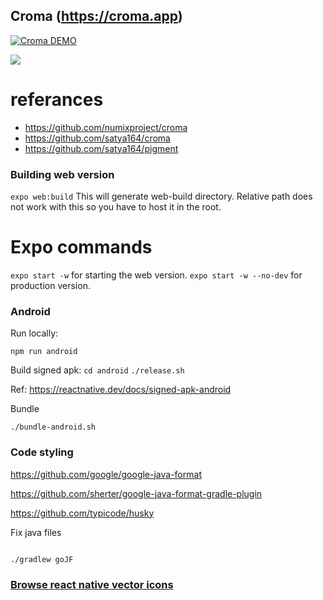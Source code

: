 ## Croma (https://croma.app)

[![Croma DEMO](https://img.youtube.com/vi/KqrsdAuvW40/0.jpg)](https://www.youtube.com/watch?v=KqrsdAuvW40)

![](Croma_web.gif)

# referances

- https://github.com/numixproject/croma
- https://github.com/satya164/croma
- https://github.com/satya164/pigment

### Building web version

`expo web:build`
This will generate web-build directory. Relative path does not work with this so you have to host it in the root.

# Expo commands

`expo start -w` for starting the web version.
`expo start -w --no-dev` for production version.

### Android

Run locally:

`npm run android`

Build signed apk:
`cd android`
`./release.sh`

Ref: https://reactnative.dev/docs/signed-apk-android

Bundle

`./bundle-android.sh`

### Code styling

https://github.com/google/google-java-format

https://github.com/sherter/google-java-format-gradle-plugin

https://github.com/typicode/husky

Fix java files

```

./gradlew goJF

```

### [Browse react native vector icons](https://oblador.github.io/react-native-vector-icons/)
